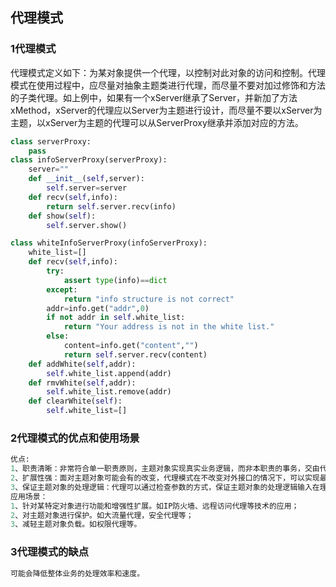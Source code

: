 ## 代理模式
### 1代理模式
代理模式定义如下：为某对象提供一个代理，以控制对此对象的访问和控制。代理模式在使用过程中，应尽量对抽象主题类进行代理，而尽量不要对加过修饰和方法的子类代理。如上例中，如果有一个xServer继承了Server，并新加了方法xMethod，xServer的代理应以Server为主题进行设计，而尽量不要以xServer为主题，以xServer为主题的代理可以从ServerProxy继承并添加对应的方法。
```python
class serverProxy:
    pass
class infoServerProxy(serverProxy):
    server=""
    def __init__(self,server):
        self.server=server
    def recv(self,info):
        return self.server.recv(info)
    def show(self):
        self.server.show()

class whiteInfoServerProxy(infoServerProxy):
    white_list=[]
    def recv(self,info):
        try:
            assert type(info)==dict
        except:
            return "info structure is not correct"
        addr=info.get("addr",0)
        if not addr in self.white_list:
            return "Your address is not in the white list."
        else:
            content=info.get("content","")
            return self.server.recv(content)
    def addWhite(self,addr):
        self.white_list.append(addr)
    def rmvWhite(self,addr):
        self.white_list.remove(addr)
    def clearWhite(self):
        self.white_list=[]

```
### 2代理模式的优点和使用场景
```python
优点:
1、职责清晰：非常符合单一职责原则，主题对象实现真实业务逻辑，而非本职责的事务，交由代理完成；
2、扩展性强：面对主题对象可能会有的改变，代理模式在不改变对外接口的情况下，可以实现最大程度的扩展；
3、保证主题对象的处理逻辑：代理可以通过检查参数的方式，保证主题对象的处理逻辑输入在理想范围内。
应用场景：
1、针对某特定对象进行功能和增强性扩展。如IP防火墙、远程访问代理等技术的应用；
2、对主题对象进行保护。如大流量代理，安全代理等；
3、减轻主题对象负载。如权限代理等。
```
### 3代理模式的缺点
```python
可能会降低整体业务的处理效率和速度。
```
## 